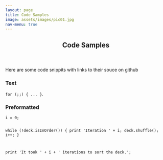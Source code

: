 ```yaml
---
layout: page
title: Code Samples
image: assets/images/pic01.jpg
nav-menu: true
---
```


<!-- Main -->
<div id="main" class="alt">

<!-- One -->
<section id="one">
	<div class="inner">
		<header class="major">
			<h1>Code Samples</h1>
		</header>
<!-- Content -->
<p>Here are some code snippits with links to their souce on github</p>

<!-- Text stuff -->
<h3>Text</h3>
<code>for (;;) { ... }</code>.

<!-- Preformatted Code -->
<h3>Preformatted</h3>
<pre><code>i = 0;

while (!deck.isInOrder()) {
    print 'Iteration ' + i;
    deck.shuffle();
    i++;
}

print 'It took ' + i + ' iterations to sort the deck.';
</code></pre>
</div>
